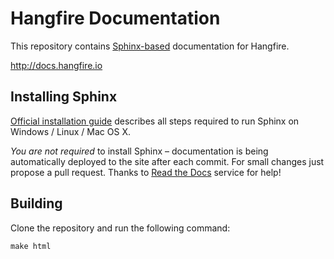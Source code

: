 Hangfire Documentation
======================

This repository contains [Sphinx-based](http://sphinx-doc.org) documentation for Hangfire.

http://docs.hangfire.io

Installing Sphinx
------------------

[Official installation guide](http://sphinx-doc.org/latest/install.html) describes all steps 
required to run Sphinx on Windows / Linux / Mac OS X.

*You are not required* to install Sphinx – documentation is being automatically deployed to the site after each commit. For small changes just propose a pull request. Thanks to [Read the Docs](https://readthedocs.org) service for help!

Building
-----------

Clone the repository and run the following command:

```
make html
```
